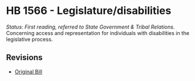 # HB 1566 - Legislature/disabilities
*Status: First reading, referred to State Government & Tribal Relations.*
Concerning access and representation for individuals with disabilities in the legislative process.

## Revisions
* [Original Bill](1/)